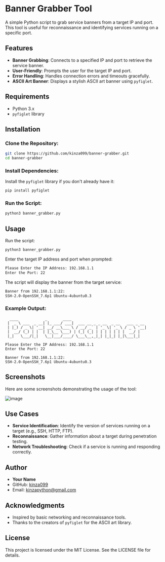 # Banner Grabber Tool

A simple Python script to grab service banners from a target IP and port. This tool is useful for reconnaissance and identifying services running on a specific port.

## Features
- **Banner Grabbing**: Connects to a specified IP and port to retrieve the service banner.
- **User-Friendly**: Prompts the user for the target IP and port.
- **Error Handling**: Handles connection errors and timeouts gracefully.
- **ASCII Art Banner**: Displays a stylish ASCII art banner using `pyfiglet`.

## Requirements
- Python 3.x
- `pyfiglet` library

## Installation

### Clone the Repository:
```bash
git clone https://github.com/kinza099/banner-grabber.git
cd banner-grabber
```

### Install Dependencies:
Install the `pyfiglet` library if you don't already have it:
```bash
pip install pyfiglet
```

### Run the Script:
```bash
python3 banner_grabber.py
```

## Usage
Run the script:
```bash
python3 banner_grabber.py
```
Enter the target IP address and port when prompted:
```bash
Please Enter the IP Address: 192.168.1.1
Enter the Port: 22
```
The script will display the banner from the target service:
```bash
Banner from 192.168.1.1:22:
SSH-2.0-OpenSSH_7.6p1 Ubuntu-4ubuntu0.3
```

### Example Output:
```
  ____            _       ____                                  
 |  _ \ ___  _ __| |_ ___/ ___|  ___ __ _ _ __  _ __   ___ _ __ 
 | |_) / _ \| '__| __/ __\___ \ / __/ _` | '_ \| '_ \ / _ \ '__|
 |  __/ (_) | |  | |_\__ \___) | (_| (_| | | | | | | |  __/ |   
 |_|   \___/|_|   \__|___/____/ \___\__,_|_| |_|_| |_|\___|_|   

Please Enter the IP Address: 192.168.1.1
Enter the Port: 22

Banner from 192.168.1.1:22:
SSH-2.0-OpenSSH_7.6p1 Ubuntu-4ubuntu0.3
```

## Screenshots
Here are some screenshots demonstrating the usage of the tool:

![image](https://github.com/user-attachments/assets/98ba5cdc-9724-4333-950d-767ad633748b)


## Use Cases
- **Service Identification**: Identify the version of services running on a target (e.g., SSH, HTTP, FTP).
- **Reconnaissance**: Gather information about a target during penetration testing.
- **Network Troubleshooting**: Check if a service is running and responding correctly.


## Author
- **Your Name**
- GitHub: [kinza099](https://github.com/kinza099)
- Email: kinzapython@gmail.com

## Acknowledgments
- Inspired by basic networking and reconnaissance tools.
- Thanks to the creators of `pyfiglet` for the ASCII art library.

## License
This project is licensed under the MIT License. See the LICENSE file for details.


